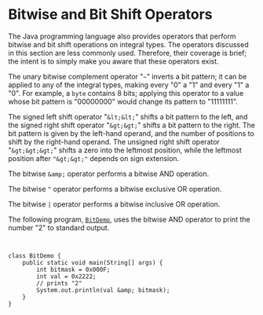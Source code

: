 
# Bitwise and Bit Shift Operators

The Java programming language also provides operators that perform bitwise and bit shift operations on integral types. The operators discussed in this section are less commonly used. Therefore, their coverage is brief; the intent is to simply make you aware that these operators exist.

The unary bitwise complement operator "`~`" inverts a bit pattern; it can be applied to any of the integral types, making every "0" a "1" and every "1" a "0". For example, a `byte` contains 8 bits; applying this operator to a value whose bit pattern is "00000000" would change its pattern to "11111111".

The signed left shift operator "`&lt;&lt;`" shifts a bit pattern to the left, and the signed right shift operator "`&gt;&gt;`" shifts a bit pattern to the right. The bit pattern is given by the left-hand operand, and the number of positions to shift by the right-hand operand. The unsigned right shift operator "`&gt;&gt;&gt;`" shifts a zero into the leftmost position, while the leftmost position after `"&gt;&gt;"` depends on sign extension.

The bitwise `&amp;` operator performs a bitwise AND operation.

The bitwise `^` operator performs a bitwise exclusive OR operation.

The bitwise `|` operator performs a bitwise inclusive OR operation.

The following program, 
[`BitDemo`](examples/BitDemo.java), uses the bitwise AND operator to print the number "2" to standard output.

```


class BitDemo {
    public static void main(String[] args) {
        int bitmask = 0x000F;
        int val = 0x2222;
        // prints "2"
        System.out.println(val &amp; bitmask);
    }
}

```
